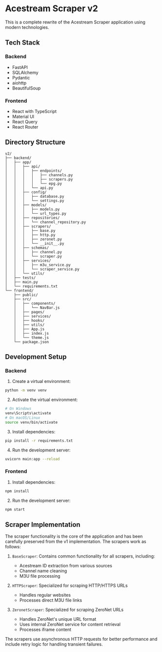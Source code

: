 # Acestream Scraper v2

This is a complete rewrite of the Acestream Scraper application using modern technologies.

## Tech Stack

### Backend
- FastAPI
- SQLAlchemy
- Pydantic
- aiohttp
- BeautifulSoup

### Frontend
- React with TypeScript
- Material UI
- React Query
- React Router

## Directory Structure

```
v2/
├── backend/
│   ├── app/
│   │   ├── api/
│   │   │   ├── endpoints/
│   │   │   │   ├── channels.py
│   │   │   │   ├── scrapers.py
│   │   │   │   └── epg.py
│   │   │   └── api.py
│   │   ├── config/
│   │   │   ├── database.py
│   │   │   └── settings.py
│   │   ├── models/
│   │   │   ├── models.py
│   │   │   └── url_types.py
│   │   ├── repositories/
│   │   │   └── channel_repository.py
│   │   ├── scrapers/
│   │   │   ├── base.py
│   │   │   ├── http.py
│   │   │   ├── zeronet.py
│   │   │   └── __init__.py
│   │   ├── schemas/
│   │   │   ├── channel.py
│   │   │   └── scraper.py
│   │   ├── services/
│   │   │   ├── m3u_service.py
│   │   │   └── scraper_service.py
│   │   └── utils/
│   ├── tests/
│   ├── main.py
│   └── requirements.txt
└── frontend/
    ├── public/
    ├── src/
    │   ├── components/
    │   │   └── NavBar.js
    │   ├── pages/
    │   ├── services/
    │   ├── hooks/
    │   ├── utils/
    │   ├── App.js
    │   ├── index.js
    │   └── theme.js
    └── package.json
```

## Development Setup

### Backend

1. Create a virtual environment:
```bash
python -m venv venv
```

2. Activate the virtual environment:
```bash
# On Windows
venv\Scripts\activate
# On macOS/Linux
source venv/bin/activate
```

3. Install dependencies:
```bash
pip install -r requirements.txt
```

4. Run the development server:
```bash
uvicorn main:app --reload
```

### Frontend

1. Install dependencies:
```bash
npm install
```

2. Run the development server:
```bash
npm start
```

## Scraper Implementation

The scraper functionality is the core of the application and has been carefully preserved from the v1 implementation. The scrapers work as follows:

1. `BaseScraper`: Contains common functionality for all scrapers, including:
   - Acestream ID extraction from various sources
   - Channel name cleaning
   - M3U file processing

2. `HTTPScraper`: Specialized for scraping HTTP/HTTPS URLs
   - Handles regular websites
   - Processes direct M3U file links

3. `ZeronetScraper`: Specialized for scraping ZeroNet URLs
   - Handles ZeroNet's unique URL format
   - Uses internal ZeroNet service for content retrieval
   - Processes iframe content

The scrapers use asynchronous HTTP requests for better performance and include retry logic for handling transient failures.
